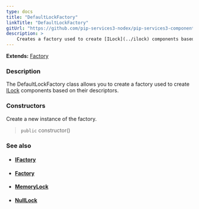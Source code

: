 ```yaml
---
type: docs
title: "DefaultLockFactory"
linkTitle: "DefaultLockFactory"
gitUrl: "https://github.com/pip-services3-nodex/pip-services3-components-nodex"
description: >
    Creates a factory used to create [ILock](../ilock) components based on their descriptors.
---
```


**Extends:** [Factory](../../build/factory)

### Description

The DefaultLockFactory class allows you to create a factory used to create [ILock](../ilock) components based on their descriptors.

### Constructors
Create a new instance of the factory.

> `public` constructor()


### See also
- #### [IFactory](../../build/ifactory)
- #### [Factory](../../build/factory)
- #### [MemoryLock](../memory_lock)
- #### [NullLock](../null_lock)
